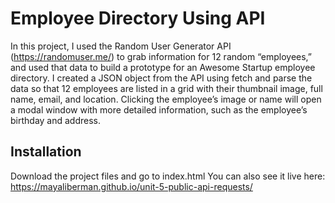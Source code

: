 # Employee Directory Using API

In this project, I used the Random User Generator API (https://randomuser.me/) to grab information for 12 random “employees,” and used that data to build a prototype for an Awesome Startup employee directory. I created a JSON object from the API using fetch and parse the data so that 12 employees are listed in a grid with their thumbnail image, full name, email, and location. Clicking the employee’s image or name will open a modal window with more detailed information, such as the employee’s birthday and address.

## Installation

Download the project files and go to index.html
You can also see it live here: https://mayaliberman.github.io/unit-5-public-api-requests/



